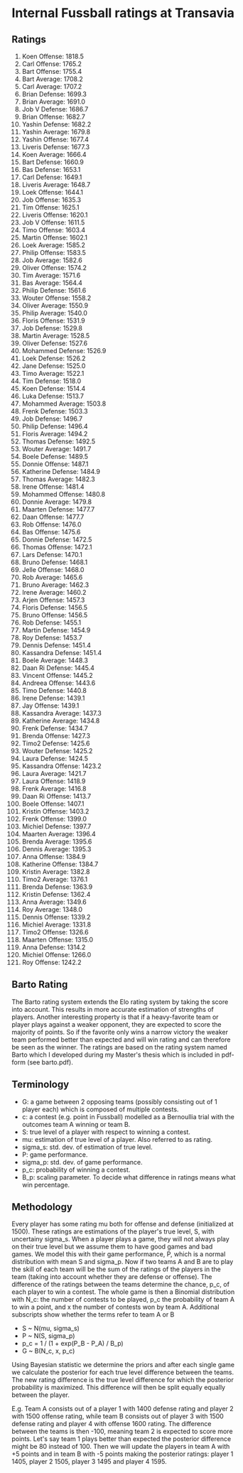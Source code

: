 # Internal Fussball ratings at Transavia
## Ratings
1. Koen Offense: 1818.5 
2. Carl Offense: 1765.2 
3. Bart Offense: 1755.4 
4. Bart Average: 1708.2 
5. Carl Average: 1707.2 
6. Brian Defense: 1699.3 
7. Brian Average: 1691.0 
8. Job V Defense: 1686.7 
9. Brian Offense: 1682.7 
10. Yashin Defense: 1682.2 
11. Yashin Average: 1679.8 
12. Yashin Offense: 1677.4 
13. Liveris Defense: 1677.3 
14. Koen Average: 1666.4 
15. Bart Defense: 1660.9 
16. Bas Defense: 1653.1 
17. Carl Defense: 1649.1 
18. Liveris Average: 1648.7 
19. Loek Offense: 1644.1 
20. Job Offense: 1635.3 
21. Tim Offense: 1625.1 
22. Liveris Offense: 1620.1 
23. Job V Offense: 1611.5 
24. Timo Offense: 1603.4 
25. Martin Offense: 1602.1 
26. Loek Average: 1585.2 
27. Philip Offense: 1583.5 
28. Job Average: 1582.6 
29. Oliver Offense: 1574.2 
30. Tim Average: 1571.6 
31. Bas Average: 1564.4 
32. Philip  Defense: 1561.6 
33. Wouter Offense: 1558.2 
34. Oliver Average: 1550.9 
35. Philip Average: 1540.0 
36. Floris Offense: 1531.9 
37. Job Defense: 1529.8 
38. Martin Average: 1528.5 
39. Oliver Defense: 1527.6 
40. Mohammed Defense: 1526.9 
41. Loek Defense: 1526.2 
42. Jane Defense: 1525.0 
43. Timo Average: 1522.1 
44. Tim Defense: 1518.0 
45. Koen Defense: 1514.4 
46. Luka Defense: 1513.7 
47. Mohammed Average: 1503.8 
48. Frenk  Defense: 1503.3 
49. Job  Defense: 1496.7 
50. Philip Defense: 1496.4 
51. Floris Average: 1494.2 
52. Thomas Defense: 1492.5 
53. Wouter Average: 1491.7 
54. Boele Defense: 1489.5 
55. Donnie Offense: 1487.1 
56. Katherine Defense: 1484.9 
57. Thomas Average: 1482.3 
58. Irene Offense: 1481.4 
59. Mohammed Offense: 1480.8 
60. Donnie Average: 1479.8 
61. Maarten Defense: 1477.7 
62. Daan Offense: 1477.7 
63. Rob Offense: 1476.0 
64. Bas Offense: 1475.6 
65. Donnie Defense: 1472.5 
66. Thomas Offense: 1472.1 
67. Lars Defense: 1470.1 
68. Bruno Defense: 1468.1 
69. Jelle Offense: 1468.0 
70. Rob Average: 1465.6 
71. Bruno Average: 1462.3 
72. Irene Average: 1460.2 
73. Arjen Offense: 1457.3 
74. Floris Defense: 1456.5 
75. Bruno Offense: 1456.5 
76. Rob Defense: 1455.1 
77. Martin Defense: 1454.9 
78. Roy Defense: 1453.7 
79. Dennis Defense: 1451.4 
80. Kassandra Defense: 1451.4 
81. Boele Average: 1448.3 
82. Daan Ri Defense: 1445.4 
83. Vincent Offense: 1445.2 
84. Andreea Offense: 1443.6 
85. Timo Defense: 1440.8 
86. Irene Defense: 1439.1 
87. Jay Offense: 1439.1 
88. Kassandra Average: 1437.3 
89. Katherine Average: 1434.8 
90. Frenk Defense: 1434.7 
91. Brenda Offense: 1427.3 
92. Timo2 Defense: 1425.6 
93. Wouter Defense: 1425.2 
94. Laura Defense: 1424.5 
95. Kassandra Offense: 1423.2 
96. Laura Average: 1421.7 
97. Laura Offense: 1418.9 
98. Frenk Average: 1416.8 
99. Daan Ri Offense: 1413.7 
100. Boele Offense: 1407.1 
101. Kristin Offense: 1403.2 
102. Frenk Offense: 1399.0 
103. Michiel Defense: 1397.7 
104. Maarten Average: 1396.4 
105. Brenda Average: 1395.6 
106. Dennis Average: 1395.3 
107. Anna Offense: 1384.9 
108. Katherine Offense: 1384.7 
109. Kristin Average: 1382.8 
110. Timo2 Average: 1376.1 
111. Brenda Defense: 1363.9 
112. Kristin Defense: 1362.4 
113. Anna Average: 1349.6 
114. Roy Average: 1348.0 
115. Dennis Offense: 1339.2 
116. Michiel Average: 1331.8 
117. Timo2 Offense: 1326.6 
118. Maarten Offense: 1315.0 
119. Anna Defense: 1314.2 
120. Michiel Offense: 1266.0 
121. Roy Offense: 1242.2 

## Barto Rating
The Barto rating system extends the Elo rating system by taking the score into account. This results in more accurate estimation of strengths of players. Another interesting property is that if a heavy-favorite team or player plays against a weaker opponent, they are expected to score the majority of points. So if the favorite only wins a narrow victory the weaker team performed better than expected and will win rating and can therefore be seen as the winner. The ratings are based on the rating system named Barto which I developed during my Master's thesis which is included in pdf-form (see barto.pdf).
## Terminology
- G: a game between 2 opposing teams (possibly consisting out of 1 player each) which is composed of multiple contests.
- c: a contest (e.g. point in Fussball) modelled as a Bernoullia trial with the outcomes team A winning or team B.
- S: true level of a player with respect to winning a contest.
- mu: estimation of true level of a player. Also referred to as rating.
- sigma_s: std. dev. of estimation of true level.
- P: game performance.
- sigma_p: std. dev. of game performance.
- p_c: probability of winning a contest.
- B_p: scaling parameter. To decide what difference in ratings means what win percentage.
## Methodology
Every player has some rating mu both for offense and defense (initialized at 1500). These ratings are estimations of the player's true level, S, with uncertainy sigma_s. When a player plays a game, they will not always play on their true level but we assume them to have good games and bad games. We model this with their game performance, P, which is a normal distribution with mean S and sigma_p. Now if two teams A and B are to play the skill of each team will be the sum of the ratings of the players in the team (taking into account whether they are defense or offense). The difference of the ratings between the teams determine the chance, p_c, of each player to win a contest. The whole game is then a Binomial distribution with N_c: the number of contests to be played, p_c the probability of team A to win a point, and x the number of contests won by team A. Additional subscripts show whether the terms refer to team A or B
- S ~ N(mu, sigma_s)
- P ~ N(S, sigma_p)
- p_c = 1 / (1 + exp(P_B - P_A) / B_p)
- G ~ B(N_c, x, p_c)

Using Bayesian statistic we determine the priors and after each single game we calculate the posterior for each true level difference between the teams. The new rating difference is the true level difference for which the posterior probability is maximized. This difference will then be split equally equally between the player. 

E.g. Team A consists out of a player 1 with 1400 defense rating and player 2 with 1500 offense rating, while team B consists out of player 3 with 1500 defense rating and player 4 with offense 1600 rating. The difference between the teams is then -100, meaning team 2 is expected to score more points. Let's say team 1 plays better than expected the posterior difference might be 80 instead of 100. Then we will update the players in team A with +5 points and in team B with -5 points making the posterior ratings: player 1 1405, player 2 1505, player 3 1495 and player 4 1595.